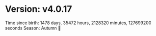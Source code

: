# Version: v4.0.17
Time since birth: 1478 days, 35472 hours, 2128320 minutes, 127699200 seconds
Season: Autumn 🍁
